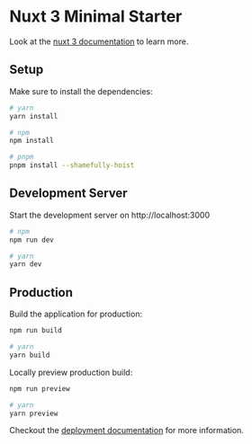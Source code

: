 # Nuxt 3 Minimal Starter

Look at the [nuxt 3 documentation](https://v3.nuxtjs.org) to learn more.

## Setup

Make sure to install the dependencies:

```bash
# yarn
yarn install

# npm
npm install

# pnpm
pnpm install --shamefully-hoist
```

## Development Server

Start the development server on http://localhost:3000

```bash
# npm
npm run dev

# yarn
yarn dev

```

## Production

Build the application for production:

```bash
npm run build

# yarn
yarn build
```

Locally preview production build:

```bash
npm run preview

# yarn
yarn preview
```

Checkout the [deployment documentation](https://v3.nuxtjs.org/guide/deploy/presets) for more information.
